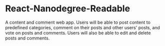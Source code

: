 # React-Nanodegree-Readable
A content and comment web app. Users will be able to post content to predefined categories,
comment on their posts and other users' posts, and vote on posts and comments.
Users will also be able to edit and delete posts and comments.